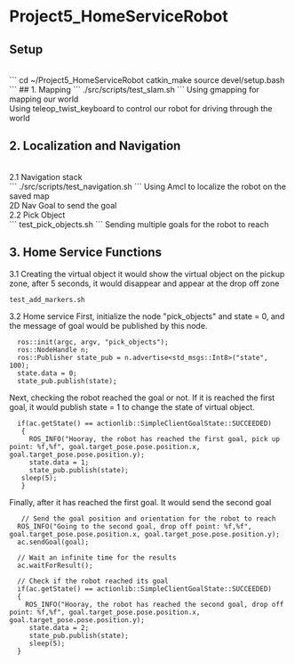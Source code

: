 # Project5_HomeServiceRobot
## Setup
<br/>
```
cd ~/Project5_HomeServiceRobot
catkin_make
source devel/setup.bash
```
## 1. Mapping
```
./src/scripts/test_slam.sh 
```
Using gmapping for mapping our world
<br/>
Using teleop_twist_keyboard to control our robot for driving through the world

## 2. Localization and Navigation
<br/>
2.1 Navigation stack
<br/>
```
./src/scripts/test_navigation.sh 
```
Using Amcl to localize the robot on the saved map
<br/>
2D Nav Goal to send the goal
<br/>
2.2 Pick Object
<br/>
```
test_pick_objects.sh
```
Sending multiple goals for the robot to reach

## 3. Home Service Functions
3.1 Creating the virtual object
it would show the virtual object on the pickup zone, after 5 seconds, it would disappear and appear at the drop off zone
```
test_add_markers.sh
```

3.2 Home service
First, initialize the node "pick_objects" and state = 0, and the message of goal would be published by this node. 
```
  ros::init(argc, argv, "pick_objects");
  ros::NodeHandle n;
  ros::Publisher state_pub = n.advertise<std_msgs::Int8>("state", 100);
  state.data = 0;
  state_pub.publish(state);
```
Next, checking the robot reached the goal or not. If it is reached the first goal, it would publish state = 1 to change the state of virtual object.
```
  if(ac.getState() == actionlib::SimpleClientGoalState::SUCCEEDED)
   {
     ROS_INFO("Hooray, the robot has reached the first goal, pick up point: %f,%f", goal.target_pose.pose.position.x, goal.target_pose.pose.position.y);
     state.data = 1;
     state_pub.publish(state);
   sleep(5);
   }
```
Finally, after it has reached the first goal. It would send the second goal
```
   // Send the goal position and orientation for the robot to reach
  ROS_INFO("Going to the second goal, drop off point: %f,%f", goal.target_pose.pose.position.x, goal.target_pose.pose.position.y);
  ac.sendGoal(goal);

  // Wait an infinite time for the results
  ac.waitForResult();

  // Check if the robot reached its goal
  if(ac.getState() == actionlib::SimpleClientGoalState::SUCCEEDED)
  {
    ROS_INFO("Hooray, the robot has reached the second goal, drop off point: %f,%f", goal.target_pose.pose.position.x, goal.target_pose.pose.position.y);
     state.data = 2;
     state_pub.publish(state);
     sleep(5);
  }
```
